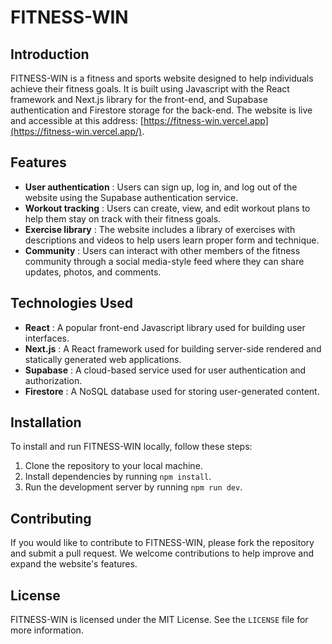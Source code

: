 
# FITNESS-WIN

## Introduction

FITNESS-WIN is a fitness and sports website designed to help individuals achieve their fitness goals. It is built using Javascript with the React framework and Next.js library for the front-end, and Supabase authentication and Firestore storage for the back-end. The website is live and accessible at this address: [https://fitness-win.vercel.app](https://fitness-win.vercel.app/).

## Features

* **User authentication** : Users can sign up, log in, and log out of the website using the Supabase authentication service.
* **Workout tracking** : Users can create, view, and edit workout plans to help them stay on track with their fitness goals.
* **Exercise library** : The website includes a library of exercises with descriptions and videos to help users learn proper form and technique.
* **Community** : Users can interact with other members of the fitness community through a social media-style feed where they can share updates, photos, and comments.

## Technologies Used

* **React** : A popular front-end Javascript library used for building user interfaces.
* **Next.js** : A React framework used for building server-side rendered and statically generated web applications.
* **Supabase** : A cloud-based service used for user authentication and authorization.
* **Firestore** : A NoSQL database used for storing user-generated content.

## Installation

To install and run FITNESS-WIN locally, follow these steps:

1. Clone the repository to your local machine.
2. Install dependencies by running `npm install`.
3. Run the development server by running `npm run dev`.

## Contributing

If you would like to contribute to FITNESS-WIN, please fork the repository and submit a pull request. We welcome contributions to help improve and expand the website's features.

## License

FITNESS-WIN is licensed under the MIT License. See the `LICENSE` file for more information.

